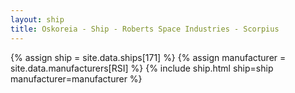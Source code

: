 ```yaml
---
layout: ship
title: Oskoreia - Ship - Roberts Space Industries - Scorpius
---
```

{% assign ship = site.data.ships[171] %}
{% assign manufacturer = site.data.manufacturers[RSI] %}
{% include ship.html ship=ship manufacturer=manufacturer %}
